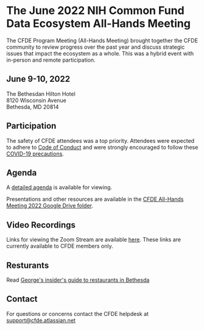 # The June 2022 NIH Common Fund Data Ecosystem All-Hands Meeting

The CFDE Program Meeting (All-Hands Meeting) brought together the CFDE community to review progress over the past year and discuss strategic issues that impact the ecosystem as a whole. This was a hybrid event with in-person and remote participation.

## June 9-10, 2022

The Bethesdan Hilton Hotel <br/>
8120 Wisconsin Avenue <br/>
Bethesda, MD 20814 <br/>

## Participation

The safety of CFDE attendees was a top priority. Attendees were expected to adhere to [Code of Conduct](https://nih-cfde.github.io/2022-june-all-hands-meeting/CODEOFCONDUCT/) and were strongly encouraged to follow these [COVID-19 precautions](https://nih-cfde.github.io/2022-june-all-hands-meeting/COVID/).

## Agenda

A [detailed agenda](https://docs.google.com/document/d/1zFuoyL0a9T6uM_WrGTjfGirlL30ZDGgS/edit) is available for viewing. 

Presentations and other resources are available in the [CFDE All-Hands Meeting 2022 Google Drive folder](https://drive.google.com/drive/folders/13NhWKYlPKPiZ5V8sob67CLU9F9g4Fx_0?usp=sharing).

## Video Recordings 

Links for viewing the Zoom Stream are available [here](https://docs.google.com/document/d/1zFk8LdCq_GIxs6gCGcJ-qpexScfnc2ZyVu_LtbA7SHc/edit?usp=sharing).
These links are currently available to CFDE members only.

## Resturants

Read [George's insider's guide to restaurants in Bethesda](./GeorgesList.md)

## Contact

For questions or concerns contact the CFDE helpdesk at [support@cfde.atlassian.net](mailto:support@cfde.atlassian.net)
